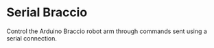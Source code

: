 # Serial Braccio

Control the Arduino Braccio robot arm through commands sent using a serial connection.


